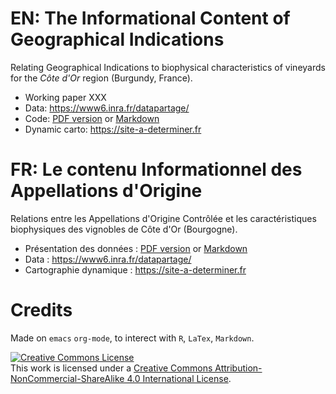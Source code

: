 # EN: The Informational Content of Geographical Indications

Relating Geographical Indications to biophysical characteristics of vineyards for the *Côte d'Or* region (Burgundy, France).

-   Working paper XXX
-   Data: <https://www6.inra.fr/datapartage/>
-   Code: [PDF version](ReproPaper.pdf) or [Markdown](ReproPaper.md)
-   Dynamic carto: <https://site-a-determiner.fr>


# FR: Le contenu Informationnel des Appellations d'Origine

Relations entre les Appellations d'Origine Contrôlée et les caractéristiques biophysiques des vignobles de Côte d'Or (Bourgogne).

-   Présentation des données : [PDF version](DataPaper.pdf) or [Markdown](DataPaper.md)
-   Data : <https://www6.inra.fr/datapartage/>
-   Cartographie dynamique : <https://site-a-determiner.fr>


# Credits

Made on `emacs` `org-mode`, to interect with `R`, `LaTex`, `Markdown`.

<a rel="license" href="http://creativecommons.org/licenses/by-nc-sa/4.0/"><img alt="Creative Commons License" style="border-width:0" src="https://i.creativecommons.org/l/by-nc-sa/4.0/88x31.png" /></a><br />This work is licensed under a <a rel="license" href="http://creativecommons.org/licenses/by-nc-sa/4.0/">Creative Commons Attribution-NonCommercial-ShareAlike 4.0 International License</a>.

